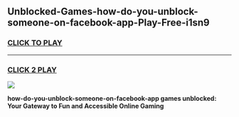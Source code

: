 
## Unblocked-Games-how-do-you-unblock-someone-on-facebook-app-Play-Free-i1sn9
<h3>
<a href="https://premium76.site?title=how-do-you-unblock-someone-on-facebook-app&ref=10A">CLICK TO PLAY</a></h3>
<hr>

<h3>
<a href="https://premium76.site?title=how-do-you-unblock-someone-on-facebook-app&ref=10A">CLICK 2 PLAY</a>
  
</h3>

<a href="https://premium76.site?title=how-do-you-unblock-someone-on-facebook-app&ref=10A"><img src="https://clearcache.store/games.png"></a>


**how-do-you-unblock-someone-on-facebook-app games unblocked: Your Gateway to Fun and Accessible Online Gaming**
